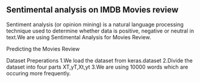 <h2>Sentimental analysis on IMDB Movies review</h2>

Sentiment analysis (or opinion mining) is a natural language processing technique used
 to determine whether data is positive, negative or neutral in text.We are using Sentimental
 Analysis for Movies Review.

Predicting the Movies Review

Dataset Preperations
1.We load the dataset from keras.dataset
2.Divide the dataset into four parts XT,yT,Xt,yt
3.We are using 10000 words which are occuring more frequently.

